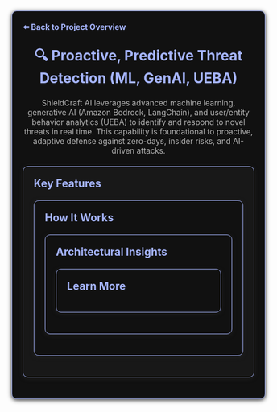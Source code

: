 <section style="border:1px solid #a5b4fc; border-radius:10px; margin:1.5em 0; box-shadow:0 2px 8px #222; padding:1.5em; background:#111; color:#fff;">
<div style="margin-bottom:1.5em;">
  <a href="../../README.md" style="color:#a5b4fc; font-weight:bold; text-decoration:none; font-size:1.1em;">⬅️ Back to Project Overview</a>
</div>
<h1 align="center" style="margin-top:0; font-size:2em; color:#a5b4fc;">🔍 Proactive, Predictive Threat Detection (ML, GenAI, UEBA)</h1>
<div style="color:#b3b3b3; text-align:center; font-size:1.1em; margin-bottom:1em;">
  ShieldCraft AI leverages advanced machine learning, generative AI (Amazon Bedrock, LangChain), and user/entity behavior analytics (UEBA) to identify and respond to novel threats in real time. This capability is foundational to proactive, adaptive defense against zero-days, insider risks, and AI-driven attacks.
</div>

<section style="border:1px solid #a5b4fc; border-radius:10px; margin:1.5em 0; box-shadow:0 2px 8px #222; padding:1.5em; background:#181818; color:#fff;">
<h2 style="color:#a5b4fc; margin-top:0;">Key Features</h2>
<ul style="color:#b3b3b3;">
</ul>

<section style="border:1px solid #a5b4fc; border-radius:10px; margin:1.5em 0; box-shadow:0 2px 8px #222; padding:1.5em; background:#111; color:#fff;">
<h2 style="color:#a5b4fc; margin-top:0;">How It Works</h2>
<ul style="color:#b3b3b3;">
</ul>

<section style="border:1px solid #a5b4fc; border-radius:10px; margin:1.5em 0; box-shadow:0 2px 8px #222; padding:1.5em; background:#111; color:#fff;">
<h2 style="color:#a5b4fc; margin-top:0;">Architectural Insights</h2>
<ul style="color:#b3b3b3;">
</ul>

<section style="border:1px solid #a5b4fc; border-radius:10px; margin:1.5em 0; box-shadow:0 2px 8px #222; padding:1.5em; background:#111; color:#fff;">
<h2 style="color:#a5b4fc; margin-top:0;">Learn More</h2>
<ul style="color:#b3b3b3;">
</ul>
